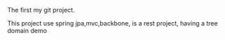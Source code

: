 The first my git project.

This project use spring jpa,mvc,backbone, is a rest project, having a tree domain demo
